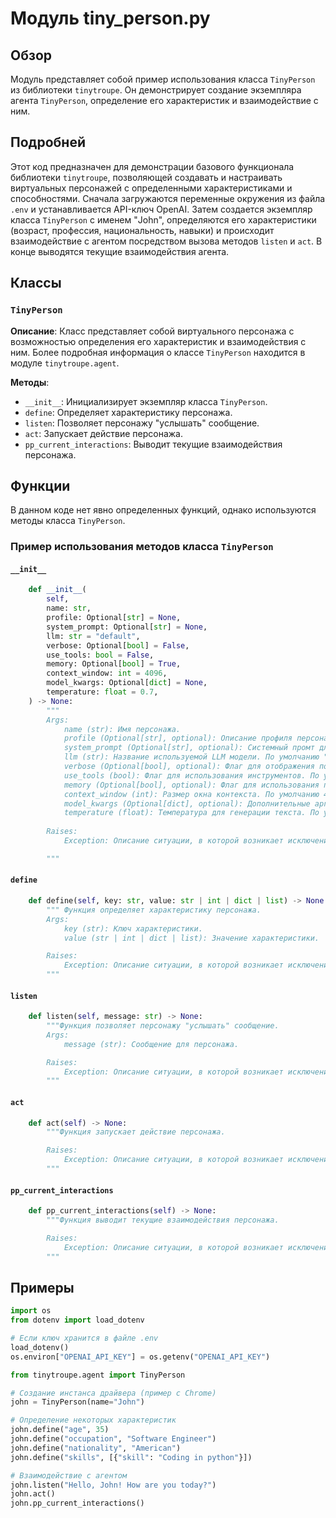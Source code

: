 # Модуль tiny_person.py

## Обзор

Модуль представляет собой пример использования класса `TinyPerson` из библиотеки `tinytroupe`. Он демонстрирует создание экземпляра агента `TinyPerson`, определение его характеристик и взаимодействие с ним.

## Подробней

Этот код предназначен для демонстрации базового функционала библиотеки `tinytroupe`, позволяющей создавать и настраивать виртуальных персонажей с определенными характеристиками и способностями. Сначала загружаются переменные окружения из файла `.env` и устанавливается API-ключ OpenAI. Затем создается экземпляр класса `TinyPerson` с именем "John", определяются его характеристики (возраст, профессия, национальность, навыки) и происходит взаимодействие с агентом посредством вызова методов `listen` и `act`. В конце выводятся текущие взаимодействия агента.

## Классы

### `TinyPerson`

**Описание**: Класс представляет собой виртуального персонажа с возможностью определения его характеристик и взаимодействия с ним. Более подробная информация о классе `TinyPerson` находится в модуле `tinytroupe.agent`.

**Методы**:

- `__init__`: Инициализирует экземпляр класса `TinyPerson`.
- `define`: Определяет характеристику персонажа.
- `listen`: Позволяет персонажу "услышать" сообщение.
- `act`: Запускает действие персонажа.
- `pp_current_interactions`: Выводит текущие взаимодействия персонажа.

## Функции

В данном коде нет явно определенных функций, однако используются методы класса `TinyPerson`.

### Пример использования методов класса `TinyPerson`

#### `__init__`
```python
    def __init__(
        self,
        name: str,
        profile: Optional[str] = None,
        system_prompt: Optional[str] = None,
        llm: str = "default",
        verbose: Optional[bool] = False,
        use_tools: bool = False,
        memory: Optional[bool] = True,
        context_window: int = 4096,
        model_kwargs: Optional[dict] = None,
        temperature: float = 0.7,
    ) -> None:
        """
        Args:
            name (str): Имя персонажа.
            profile (Optional[str], optional): Описание профиля персонажа. По умолчанию `None`.
            system_prompt (Optional[str], optional): Системный промт для персонажа. По умолчанию `None`.
            llm (str): Название используемой LLM модели. По умолчанию "default".
            verbose (Optional[bool], optional): Флаг для отображения подробной информации. По умолчанию `False`.
            use_tools (bool): Флаг для использования инструментов. По умолчанию `False`.
            memory (Optional[bool], optional): Флаг для использования памяти. По умолчанию `True`.
            context_window (int): Размер окна контекста. По умолчанию 4096.
            model_kwargs (Optional[dict], optional): Дополнительные аргументы для модели. По умолчанию `None`.
            temperature (float): Температура для генерации текста. По умолчанию 0.7.
        
        Raises:
            Exception: Описание ситуации, в которой возникает исключение.

        """
```

#### `define`
```python
    def define(self, key: str, value: str | int | dict | list) -> None:
        """ Функция определяет характеристику персонажа.
        Args:
            key (str): Ключ характеристики.
            value (str | int | dict | list): Значение характеристики.

        Raises:
            Exception: Описание ситуации, в которой возникает исключение.
        """
```

#### `listen`
```python
    def listen(self, message: str) -> None:
        """Функция позволяет персонажу "услышать" сообщение.
        Args:
            message (str): Сообщение для персонажа.

        Raises:
            Exception: Описание ситуации, в которой возникает исключение.
        """
```

#### `act`
```python
    def act(self) -> None:
        """Функция запускает действие персонажа.

        Raises:
            Exception: Описание ситуации, в которой возникает исключение.
        """
```

#### `pp_current_interactions`
```python
    def pp_current_interactions(self) -> None:
        """Функция выводит текущие взаимодействия персонажа.

        Raises:
            Exception: Описание ситуации, в которой возникает исключение.
        """
```

## Примеры

```python
import os
from dotenv import load_dotenv

# Если ключ хранится в файле .env
load_dotenv()
os.environ["OPENAI_API_KEY"] = os.getenv("OPENAI_API_KEY")

from tinytroupe.agent import TinyPerson

# Создание инстанса драйвера (пример с Chrome)
john = TinyPerson(name="John")

# Определение некоторых характеристик
john.define("age", 35)
john.define("occupation", "Software Engineer")
john.define("nationality", "American")
john.define("skills", [{"skill": "Coding in python"}])

# Взаимодействие с агентом
john.listen("Hello, John! How are you today?")
john.act()
john.pp_current_interactions()